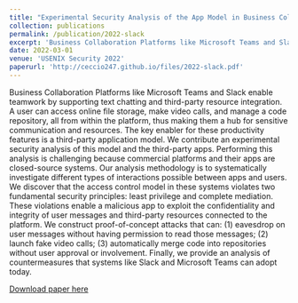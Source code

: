 ```yaml
---
title: "Experimental Security Analysis of the App Model in Business Collaboration Platforms"
collection: publications
permalink: /publication/2022-slack
excerpt: 'Business Collaboration Platforms like Microsoft Teams and Slack enable teamwork by supporting text chatting and third-party resource integration. A user can access online file storage, make video calls, and manage a code repository, all from within the platform, thus making them a hub for sensitive communication and resources. The key enabler for these productivity features is a third-party application model. We contribute an experimental security analysis of this model and the third-party apps. Performing this analysis is challenging because commercial platforms and their apps are closed-source systems. Our analysis methodology is to systematically investigate different types of interactions possible between apps and users. We discover that the access control model in these systems violates two fundamental security principles: least privilege and complete mediation. These violations enable a malicious app to exploit the confidentiality and integrity of user messages and third-party resources connected to the platform. We construct proof-of-concept attacks that can: (1) eavesdrop on user messages without having permission to read those messages; (2) launch fake video calls; (3) automatically merge code into repositories without user approval or involvement. Finally, we provide an analysis of countermeasures that systems like Slack and Microsoft Teams can adopt today.'
date: 2022-03-01
venue: 'USENIX Security 2022'
paperurl: 'http://ceccio247.github.io/files/2022-slack.pdf'
---
```

Business Collaboration Platforms like Microsoft Teams and Slack enable teamwork by supporting text chatting and third-party resource integration. A user can access online file storage, make video calls, and manage a code repository, all from within the platform, thus making them a hub for sensitive communication and resources. The key enabler for these productivity features is a third-party application model. We contribute an experimental security analysis of this model and the third-party apps. Performing this analysis is challenging because commercial platforms and their apps are closed-source systems. Our analysis methodology is to systematically investigate different types of interactions possible between apps and users. We discover that the access control model in these systems violates two fundamental security principles: least privilege and complete mediation. These violations enable a malicious app to exploit the confidentiality and integrity of user messages and third-party resources connected to the platform. We construct proof-of-concept attacks that can: (1) eavesdrop on user messages without having permission to read those messages; (2) launch fake video calls; (3) automatically merge code into repositories without user approval or involvement. Finally, we provide an analysis of countermeasures that systems like Slack and Microsoft Teams can adopt today.

[Download paper here](http://ceccio247.github.io/files/2022-slack.pdf)
